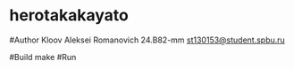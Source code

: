 # herotakakayato
#Author
Kloov Aleksei Romanovich 24.B82-mm
st130153@student.spbu.ru

#Build
make
#Run
